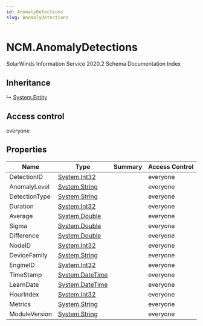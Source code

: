 ```yaml
---
id: AnomalyDetections
slug: AnomalyDetections
---
```


# NCM.AnomalyDetections

SolarWinds Information Service 2020.2 Schema Documentation Index

## Inheritance

↳ [System.Entity](./../System/Entity)

## Access control

everyone

## Properties

| Name | Type | Summary | Access Control |
| ------ | ------ | ------ | ------ |
| DetectionID | [System.Int32](https://docs.microsoft.com/en-us/dotnet/api/system.int32) |  | everyone |
| AnomalyLevel | [System.String](https://docs.microsoft.com/en-us/dotnet/api/system.string) |  | everyone |
| DetectionType | [System.String](https://docs.microsoft.com/en-us/dotnet/api/system.string) |  | everyone |
| Duration | [System.Int32](https://docs.microsoft.com/en-us/dotnet/api/system.int32) |  | everyone |
| Average | [System.Double](https://docs.microsoft.com/en-us/dotnet/api/system.double) |  | everyone |
| Sigma | [System.Double](https://docs.microsoft.com/en-us/dotnet/api/system.double) |  | everyone |
| Difference | [System.Double](https://docs.microsoft.com/en-us/dotnet/api/system.double) |  | everyone |
| NodeID | [System.Int32](https://docs.microsoft.com/en-us/dotnet/api/system.int32) |  | everyone |
| DeviceFamily | [System.String](https://docs.microsoft.com/en-us/dotnet/api/system.string) |  | everyone |
| EngineID | [System.Int32](https://docs.microsoft.com/en-us/dotnet/api/system.int32) |  | everyone |
| TimeStamp | [System.DateTime](https://docs.microsoft.com/en-us/dotnet/api/system.datetime) |  | everyone |
| LearnDate | [System.DateTime](https://docs.microsoft.com/en-us/dotnet/api/system.datetime) |  | everyone |
| HourIndex | [System.Int32](https://docs.microsoft.com/en-us/dotnet/api/system.int32) |  | everyone |
| Metrics | [System.String](https://docs.microsoft.com/en-us/dotnet/api/system.string) |  | everyone |
| ModuleVersion | [System.String](https://docs.microsoft.com/en-us/dotnet/api/system.string) |  | everyone |

